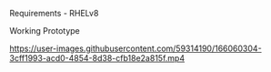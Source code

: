 Requirements - RHELv8 

Working Prototype

https://user-images.githubusercontent.com/59314190/166060304-3cff1993-acd0-4854-8d38-cfb18e2a815f.mp4

